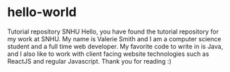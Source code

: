 # hello-world
Tutorial repository SNHU
Hello, you have found the tutorial repository for my work at SNHU. 
My name is Valerie Smith and I am a computer science student and a full time web developer.
My favorite code to write in is Java, and I also like to work with client facing website technologies such as ReactJS 
and regular Javascript. 
Thank you for reading :)
